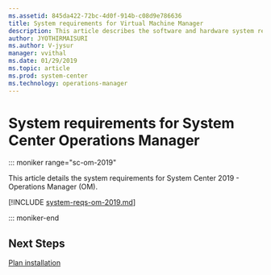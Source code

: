 ```yaml
---
ms.assetid: 845da422-72bc-4d0f-914b-c08d9e786636
title: System requirements for Virtual Machine Manager
description: This article describes the software and hardware system requirements for System Center Operations Manager
author: JYOTHIRMAISURI
ms.author: V-jysur
manager: vvithal
ms.date: 01/29/2019
ms.topic: article
ms.prod: system-center
ms.technology: operations-manager
---
```


# System requirements for System Center Operations Manager

::: moniker range="sc-om-2019"

This article details the system requirements for System Center 2019 - Operations Manager (OM).

[!INCLUDE [system-reqs-om-2019.md](../includes/system-reqs-om-2019.md)]

::: moniker-end

## Next Steps
[Plan installation](plan-overview.md)

